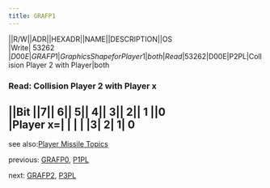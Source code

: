 ```yaml
---
title: GRAFP1
---
```

||R/W||ADR||HEXADR||NAME||DESCRIPTION||OS  
|Write| 53262 |$D00E|GRAFP1|Graphics Shape for Player 1|both  
|Read| 53262 |$D00E|P2PL|Collision Player 2 with Player|both  
  
### Read: Collision Player 2 with Player x  
  
||Bit ||7|| 6|| 5|| 4|| 3|| 2|| 1 ||0  
|Player x=| | | |  |3| 2| 1| 0  
---
see also:[Player Missile Topics](../Pm_topics/index.md)  
  
previous: [GRAFP0](../GRAFP0/index.md), [P1PL](../GRAFP0/index.md)  
  
next: [GRAFP2](../GRAFP2/index.md), [P3PL](../GRAFP2/index.md)  
